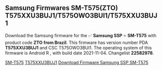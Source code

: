 <h2>Samsung Firmwares SM-T575(ZTO) T575XXU3BUJ1/T575OWO3BUI1/T575XXU3BUJ1</h2>
Download the Samsung firmware for the ✅ <strong>Samsung SSP </strong> ⭐ <strong>SM-T575</strong> with product code <strong>ZTO</strong> <strong> from Brazil</strong>. This firmware has version number PDA <strong>T575XXU3BUJ1</strong> and CSC T575OWO3BUI1. The operating system of this firmware is Android R , with build date 2021-11-04. Changelist <strong>22582978</strong>.


[SM-T575](https://samfirm.shop/samsung/model/SM-T575)
[T575XXU3BUJ1](https://samfirm.shop/samsung/pda/T575XXU3BUJ1)
[Download Firmware Samsung SSP SM-T575](https://samfirm.shop/samsung/firmware/471508)
